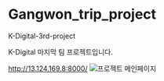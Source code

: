 # Gangwon_trip_project
K-Digital-3rd-project

K-Digital 마지막 팀 프로젝트입니다.

http://13.124.169.8:8000/
![프로젝트 메인페이지](https://user-images.githubusercontent.com/99802290/179362441-3816c76f-3b32-4c29-a2a0-7d06e5e630d3.png)
